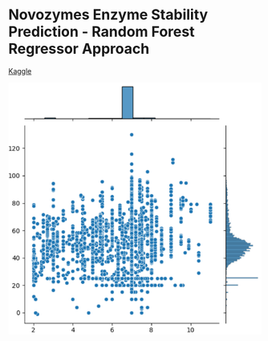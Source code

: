 # Novozymes Enzyme Stability Prediction - Random Forest Regressor Approach

[Kaggle](https://www.kaggle.com/competitions/novozymes-enzyme-stability-prediction/overview)

<!-- Machine Learning AI image -->
<p align="center">
  <img  src="jointplot.png">
</p>